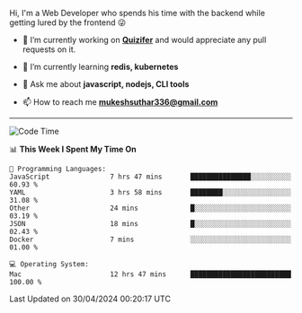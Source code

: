 Hi, I'm a Web Developer who spends his time with the backend while getting lured by the frontend 😜

- 🔭 I’m currently working on **[Quizifer](https://github.com/SutharMukesh/Quizifer/)** and would appreciate any pull requests on it.

- 🌱 I’m currently learning **redis, kubernetes**

- 💬 Ask me about **javascript, nodejs, CLI tools**

- 📫 How to reach me **mukeshsuthar336@gmail.com**

---
<!--START_SECTION:waka-->
![Code Time](http://img.shields.io/badge/Code%20Time-2%2C936%20hrs%2013%20mins-blue)

📊 **This Week I Spent My Time On** 

```text
💬 Programming Languages: 
JavaScript               7 hrs 47 mins       ███████████████░░░░░░░░░░   60.93 % 
YAML                     3 hrs 58 mins       ████████░░░░░░░░░░░░░░░░░   31.08 % 
Other                    24 mins             █░░░░░░░░░░░░░░░░░░░░░░░░   03.19 % 
JSON                     18 mins             █░░░░░░░░░░░░░░░░░░░░░░░░   02.43 % 
Docker                   7 mins              ░░░░░░░░░░░░░░░░░░░░░░░░░   01.00 % 

💻 Operating System: 
Mac                      12 hrs 47 mins      █████████████████████████   100.00 % 
```


 Last Updated on 30/04/2024 00:20:17 UTC
<!--END_SECTION:waka-->
